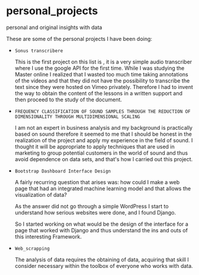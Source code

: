 # personal_projects
personal and original insights with data

These are some of the personal projects I have been doing:

- `Sonus transcribere`

	This is the first project on this list is , it is a very simple audio transcriber where I use the google API for the first time. While I was studying the Master online I realized that I wasted too much time taking annotations of the videos and that they did not have the possibility to transcribe the text since they were hosted on Vimeo privately. Therefore I had to invent the way to obtain the content of the lessons in a written support and then proceed to the study of the document.

- `FREQUENCY CLASSIFICATION OF SOUND SAMPLES THROUGH THE REDUCTION OF DIMENSIONALITY THROUGH MULTIDIMENSIONAL SCALING`

	I am not an expert in business analysis and my background is practically based on sound therefore it seemed to me that I should be honest in the realization of the project and apply my experience in the field of sound. I thought it will be appropriate to apply techniques that are used in marketing to group potential customers in the world of sound and thus avoid dependence on data sets, and that's how I carried out this project.



- `Bootstrap Dashboard Interface Design`

	A fairly recurring question that arises was: how could I make a web page that had an integrated machine learning model and that allows the visualization of data?
	
	As the answer did not go through a simple WordPress I start to understand how serious websites were done, and I found Django. 
	
	So I started working on what would be the design of the interface for a page that worked with Django and thus understand the ins and outs of this interesting Framework.
	
	
- `Web_scrapping`
	
	The analysis of data requires the obtaining of data, acquiring that skill I consider necessary within the toolbox of everyone who works with data.




